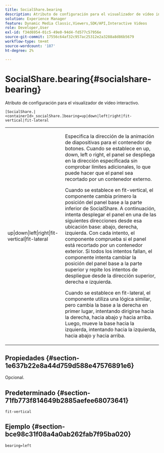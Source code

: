 ```yaml
---
title: SocialShare.bearing
description: Atributo de configuración para el visualizador de vídeo interactivo.
solution: Experience Manager
feature: Dynamic Media Classic,Viewers,SDK/API,Interactive Videos
role: Developer,User
exl-id: f34d6954-01c5-49e0-94d4-fd577c57956e
source-git-commit: 17556c64af32c957ac25312e2a3288a8d86b5679
workflow-type: tm+mt
source-wordcount: '187'
ht-degree: 2%

---
```


# SocialShare.bearing{#socialshare-bearing}

Atributo de configuración para el visualizador de vídeo interactivo.

`[SocialShare.|<containerId>_socialShare.]bearing=up|down|left|right|fit-vertical|fit-lateral`

<table id="table_441553CD34C94A58A9D7CBF772DEDDB6"> 
 <tbody> 
  <tr> 
   <td colname="col1"> <p> <span class="codeph"> up|down|left|right|fit-vertical|fit-lateral</span> </p> </td> 
   <td colname="col2"> <p> Especifica la dirección de la animación de diapositivas para el contenedor de botones. Cuando se establece en <span class="codeph"> up</span>, <span class="codeph"> down</span>, <span class="codeph"> left</span> o <span class="codeph"> right</span>, el panel se despliega en la dirección especificada sin comprobar límites adicionales, lo que puede hacer que el panel sea recortado por un contenedor externo. </p> <p>Cuando se establece en <span class="codeph"> fit-vertical</span>, el componente cambia primero la posición del panel base a la parte inferior de SocialShare. A continuación, intenta desplegar el panel en una de las siguientes direcciones desde esa ubicación base: abajo, derecha, izquierda. Con cada intento, el componente comprueba si el panel está recortado por un contenedor exterior. Si todos los intentos fallan, el componente intenta cambiar la posición del panel base a la parte superior y repite los intentos de despliegue desde la dirección superior, derecha e izquierda. </p> <p>Cuando se establece en <span class="codeph"> fit-lateral</span>, el componente utiliza una lógica similar, pero cambia la base a la derecha en primer lugar, intentando dirigirse hacia la derecha, hacia abajo y hacia arriba. Luego, mueve la base hacia la izquierda, intentando hacia la izquierda, hacia abajo y hacia arriba. </p> </td> 
  </tr> 
 </tbody> 
</table>

## Propiedades {#section-1e637b22e8a44d759d588e47576891e6}

Opcional.

## Predeterminado {#section-71fb773f814649b2885aefee68073641}

`fit-vertical`

## Ejemplo {#section-bce98c31f08a4a0ab262fab7f95ba020}

```
bearing=left
```
